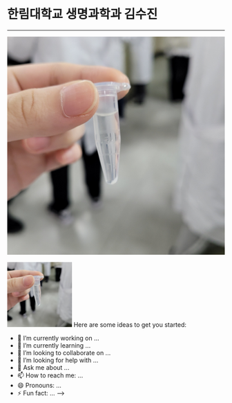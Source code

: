 # 한림대학교 생명과학과 김수진
---
![자기소개사진](20210427_171640.jpg)

<img src=20210427_171640.jpg height=150 width=150>
Here are some ideas to get you started:

- 🔭 I’m currently working on ...
- 🌱 I’m currently learning ...
- 👯 I’m looking to collaborate on ...
- 🤔 I’m looking for help with ...
- 💬 Ask me about ...
- 📫 How to reach me: ...
- 😄 Pronouns: ...
- ⚡ Fun fact: ...
-->
